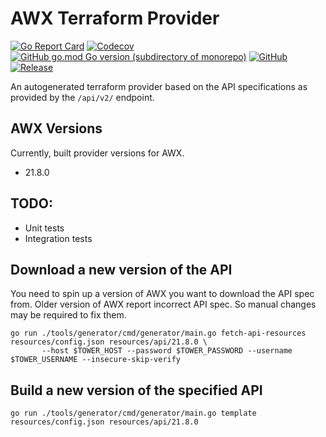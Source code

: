AWX Terraform Provider
======================
[![Go Report Card](https://goreportcard.com/badge/github.com/ilijamt/terraform-provider-awx)](https://goreportcard.com/report/github.com/ilijamt/terraform-provider-awx)
[![Codecov](https://img.shields.io/codecov/c/gh/ilijamt/terraform-provider-awx)](https://app.codecov.io/gh/ilijamt/terraform-provider-awx)
[![GitHub go.mod Go version (subdirectory of monorepo)](https://img.shields.io/github/go-mod/go-version/ilijamt/terraform-provider-awx)](go.mod)
[![GitHub](https://img.shields.io/github/license/ilijamt/terraform-provider-awx)](LICENSE)
[![Release](https://img.shields.io/github/release/ilijamt/terraform-provider-awx.svg)](https://github.com/ilijamt/terraform-provider-awx/releases/latest)

An autogenerated terraform provider based on the API specifications as provided by the `/api/v2/` endpoint.

AWX Versions
------------

Currently, built provider versions for AWX.

* 21.8.0

TODO:
-----
* Unit tests
* Integration tests

Download a new version of the API
---------------------------------

You need to spin up a version of AWX you want to download the API spec from. 
Older version of AWX report incorrect API spec. So manual changes may be required to fix them.

```shell
go run ./tools/generator/cmd/generator/main.go fetch-api-resources resources/config.json resources/api/21.8.0 \
       --host $TOWER_HOST --password $TOWER_PASSWORD --username $TOWER_USERNAME --insecure-skip-verify
```

Build a new version of the specified API
----------------------------------------
```shell
go run ./tools/generator/cmd/generator/main.go template resources/config.json resources/api/21.8.0
```

